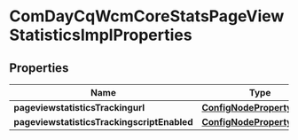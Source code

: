

# ComDayCqWcmCoreStatsPageViewStatisticsImplProperties

## Properties

Name | Type | Description | Notes
------------ | ------------- | ------------- | -------------
**pageviewstatisticsTrackingurl** | [**ConfigNodePropertyString**](ConfigNodePropertyString.md) |  |  [optional]
**pageviewstatisticsTrackingscriptEnabled** | [**ConfigNodePropertyString**](ConfigNodePropertyString.md) |  |  [optional]



